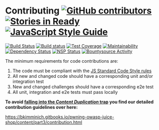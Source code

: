 # Contributing [![GitHub contributors](https://img.shields.io/github/contributors/bkimminich/juice-shop.svg)](https://github.com/bkimminich/juice-shop/graphs/contributors) [![Stories in Ready](https://badge.waffle.io/bkimminich/juice-shop.svg?label=ready&title=Ready)](http://waffle.io/bkimminich/juice-shop) [![JavaScript Style Guide](https://img.shields.io/badge/code%20style-standard-brightgreen.svg)](http://standardjs.com/)

[![Build Status](https://travis-ci.org/bkimminich/juice-shop.svg?branch=master)](https://travis-ci.org/bkimminich/juice-shop)
[![Build status](https://ci.appveyor.com/api/projects/status/903c6mnns4t7p6fa/branch/master?svg=true)](https://ci.appveyor.com/project/bkimminich/juice-shop/branch/master)
[![Test Coverage](https://api.codeclimate.com/v1/badges/2a7af720d39b08a09904/test_coverage)](https://codeclimate.com/github/bkimminich/juice-shop/test_coverage)
[![Maintainability](https://api.codeclimate.com/v1/badges/2a7af720d39b08a09904/maintainability)](https://codeclimate.com/github/bkimminich/juice-shop/maintainability)
[![Dependency Status](https://gemnasium.com/bkimminich/juice-shop.svg)](https://gemnasium.com/bkimminich/juice-shop)
[![NSP Status](https://nodesecurity.io/orgs/juice-shop/projects/0b5e6cab-3a21-45a1-85d0-fa076226ef48/badge)](https://nodesecurity.io/orgs/juice-shop/projects/0b5e6cab-3a21-45a1-85d0-fa076226ef48)
[![Bountysource Activity](https://img.shields.io/bountysource/team/juice-shop/activity.svg)](https://www.bountysource.com/teams/juice-shop)

The minimum requirements for code contributions are:

1. The code must be compliant with the
   [JS Standard Code Style rules](http://standardjs.com)
2. All new and changed code should have a corresponding unit and/or
   integration test
3. New and changed challenges should have a corresponding e2e test
4. All unit, integration and e2e tests must pass locally

**To avoid [falling into the _Content Duplication_ trap](http://bkimminich.github.io/juice-shop/kuehne-nagel_techup.html#/32)
you find our detailed contribution guidelines over here:**

https://bkimminich.gitbooks.io/pwning-owasp-juice-shop/content/part3/contribution.html